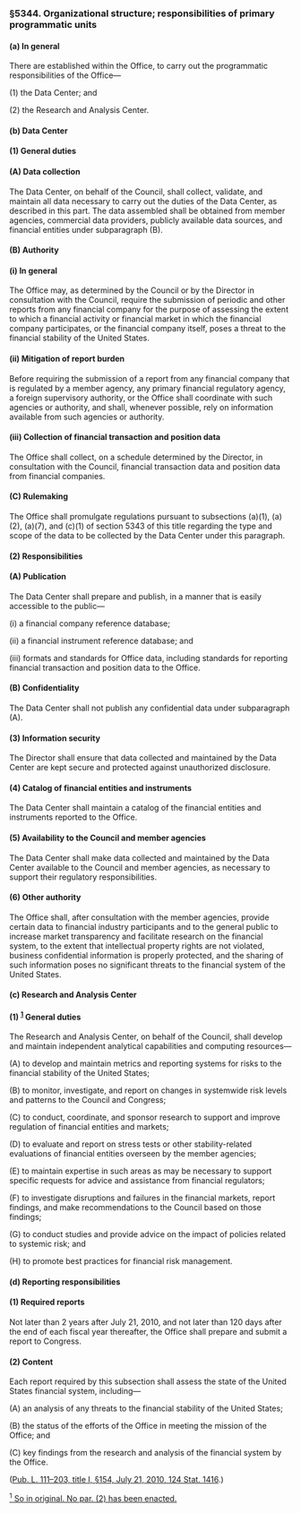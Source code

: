 ### §5344. Organizational structure; responsibilities of primary programmatic units ###

[]()

#### (a) In general ####

There are established within the Office, to carry out the programmatic responsibilities of the Office—

[]()

(1) the Data Center; and

[]()

(2) the Research and Analysis Center.

[]()

#### (b) Data Center ####

[]()

#### (1) General duties ####

[]()

#### (A) Data collection ####

The Data Center, on behalf of the Council, shall collect, validate, and maintain all data necessary to carry out the duties of the Data Center, as described in this part. The data assembled shall be obtained from member agencies, commercial data providers, publicly available data sources, and financial entities under subparagraph (B).

[]()

#### (B) Authority ####

[]()

#### (i) In general ####

The Office may, as determined by the Council or by the Director in consultation with the Council, require the submission of periodic and other reports from any financial company for the purpose of assessing the extent to which a financial activity or financial market in which the financial company participates, or the financial company itself, poses a threat to the financial stability of the United States.

[]()

#### (ii) Mitigation of report burden ####

Before requiring the submission of a report from any financial company that is regulated by a member agency, any primary financial regulatory agency, a foreign supervisory authority, or the Office shall coordinate with such agencies or authority, and shall, whenever possible, rely on information available from such agencies or authority.

[]()

#### (iii) Collection of financial transaction and position data ####

The Office shall collect, on a schedule determined by the Director, in consultation with the Council, financial transaction data and position data from financial companies.

[]()

#### (C) Rulemaking ####

The Office shall promulgate regulations pursuant to subsections (a)(1), (a)(2), (a)(7), and (c)(1) of section 5343 of this title regarding the type and scope of the data to be collected by the Data Center under this paragraph.

[]()

#### (2) Responsibilities ####

[]()

#### (A) Publication ####

The Data Center shall prepare and publish, in a manner that is easily accessible to the public—

[]()

(i) a financial company reference database;

[]()

(ii) a financial instrument reference database; and

[]()

(iii) formats and standards for Office data, including standards for reporting financial transaction and position data to the Office.

[]()

#### (B) Confidentiality ####

The Data Center shall not publish any confidential data under subparagraph (A).

[]()

#### (3) Information security ####

The Director shall ensure that data collected and maintained by the Data Center are kept secure and protected against unauthorized disclosure.

[]()

#### (4) Catalog of financial entities and instruments ####

The Data Center shall maintain a catalog of the financial entities and instruments reported to the Office.

[]()

#### (5) Availability to the Council and member agencies ####

The Data Center shall make data collected and maintained by the Data Center available to the Council and member agencies, as necessary to support their regulatory responsibilities.

[]()

#### (6) Other authority ####

The Office shall, after consultation with the member agencies, provide certain data to financial industry participants and to the general public to increase market transparency and facilitate research on the financial system, to the extent that intellectual property rights are not violated, business confidential information is properly protected, and the sharing of such information poses no significant threats to the financial system of the United States.

[]()

#### (c) Research and Analysis Center ####

[]()

#### (1) <sup><a href="#5344_1_target" name="5344_1">1</a></sup> General duties ####

The Research and Analysis Center, on behalf of the Council, shall develop and maintain independent analytical capabilities and computing resources—

[]()

(A) to develop and maintain metrics and reporting systems for risks to the financial stability of the United States;

[]()

(B) to monitor, investigate, and report on changes in systemwide risk levels and patterns to the Council and Congress;

[]()

(C) to conduct, coordinate, and sponsor research to support and improve regulation of financial entities and markets;

[]()

(D) to evaluate and report on stress tests or other stability-related evaluations of financial entities overseen by the member agencies;

[]()

(E) to maintain expertise in such areas as may be necessary to support specific requests for advice and assistance from financial regulators;

[]()

(F) to investigate disruptions and failures in the financial markets, report findings, and make recommendations to the Council based on those findings;

[]()

(G) to conduct studies and provide advice on the impact of policies related to systemic risk; and

[]()

(H) to promote best practices for financial risk management.

[]()

#### (d) Reporting responsibilities ####

[]()

#### (1) Required reports ####

Not later than 2 years after July 21, 2010, and not later than 120 days after the end of each fiscal year thereafter, the Office shall prepare and submit a report to Congress.

[]()

#### (2) Content ####

Each report required by this subsection shall assess the state of the United States financial system, including—

[]()

(A) an analysis of any threats to the financial stability of the United States;

[]()

(B) the status of the efforts of the Office in meeting the mission of the Office; and

[]()

(C) key findings from the research and analysis of the financial system by the Office.

([Pub. L. 111–203, title I, §154, July 21, 2010, 124 Stat. 1416](/statviewer.htm?volume=124&page=1416).)

[<sup>1</sup> So in original. No par. (2) has been enacted.](#5344_1)